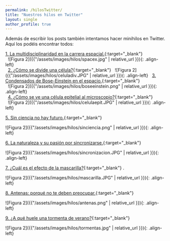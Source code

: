 ```yaml
---
permalink: /hilosTwitter/
title: "Nuestros hilos en Twitter"
layout: single
author_profile: true
---
```

Además de escribir los posts también intentamos hacer minihilos en Twitter. Aquí los podéis encontrar todos:

[1. La multidisciplinaridad en la carrera espacial.](https://twitter.com/CientificasEr/status/1267097399383797761){:target="_blank"}  
&nbsp; 
![Figura 2]({{"/assets/images/hilos/spacex.jpg" | relative_url }}){: .align-left}  
&nbsp; 
[2. ¿Cómo se divide una célula?](https://twitter.com/CientificasEr/status/1271123702755864579){:target="_blank"} 
&nbsp; 
![Figura 2]({{"/assets/images/hilos/celuladiv.JPG" | relative_url }}){: .align-left} 
&nbsp; 
[3. Condensados de Bose-Einstein en el espacio.](https://twitter.com/CientificasEr/status/1272108561729019914){:target="_blank"}  
&nbsp; 
![Figura 2]({{"/assets/images/hilos/boseeinstein.png" | relative_url }}){: .align-left}  
&nbsp; 
[4. ¿Cómo se ve una célula epitelial al microscopio?](https://twitter.com/CientificasEr/status/1272868628577337345){:target="_blank"}  
&nbsp; 
![Figura 2]({{"/assets/images/hilos/celulaepit.JPG" | relative_url }}){: .align-left}  


[5. Sin ciencia no hay futuro.](https://twitter.com/CientificasEr/status/1273194459535212544){:target="_blank"}  


![Figura 2]({{"/assets/images/hilos/sinciencia.png" | relative_url }}){: .align-left}  


[6. La naturaleza y su pasión por sincronizarse.](https://twitter.com/CientificasEr/status/1273564768910159872){:target="_blank"}  


![Figura 2]({{"/assets/images/hilos/sincronizacion.JPG" | relative_url }}){: .align-left}  


[7. ¿Cuál es el efecto de la mascarilla?](https://twitter.com/CientificasEr/status/1277300650993504259){:target="_blank"}  .


![Figura 2]({{"/assets/images/hilos/mascarilla.JPG" | relative_url }}){: .align-left}  


[8. Antenas: porqué no te deben preocupar.](https://twitter.com/CientificasEr/status/1280877879295909893){:target="_blank"}  


![Figura 2]({{"/assets/images/hilos/antenas.png" | relative_url }}){: .align-left}  


[9. ¿A qué huele una tormenta de verano?](https://twitter.com/CientificasEr/status/1292476615017013248){:target="_blank"}  


![Figura 2]({{"/assets/images/hilos/tormentas.jpg" | relative_url }}){: .align-left}  


